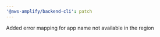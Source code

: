 ```yaml
---
'@aws-amplify/backend-cli': patch
---
```


Added error mapping for app name not available in the region
